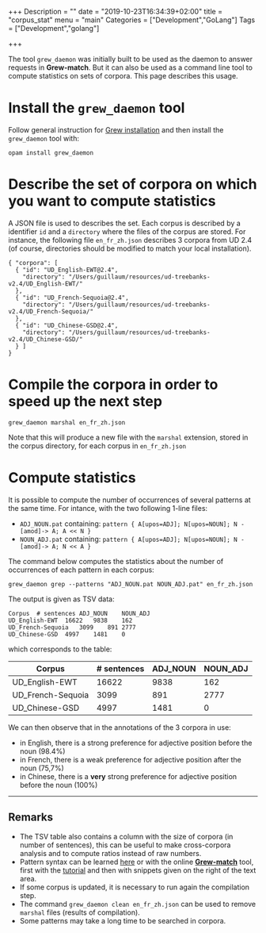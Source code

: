 +++
Description = ""
date = "2019-10-23T16:34:39+02:00"
title = "corpus_stat"
menu = "main"
Categories = ["Development","GoLang"]
Tags = ["Development","golang"]

+++

The tool `grew_daemon` was initially built to be used as the daemon to answer requests in **Grew-match**.
But it can also be used as a command line tool to compute statistics on sets of corpora.
This page describes this usage.

# Install the `grew_daemon` tool

Follow general instruction for [Grew installation](../install) and then install the `grew_daemon` tool with:

`opam install grew_daemon`

# Describe the set of corpora on which you want to compute statistics

A JSON file is used to describes the set.
Each corpus is described by a identifier `id` and a `directory` where the files of the corpus are stored.
For instance, the following file `en_fr_zh.json` describes 3 corpora from UD 2.4 (of course, directories should be modified to match your local installation).

```
{ "corpora": [
  { "id": "UD_English-EWT@2.4",
    "directory": "/Users/guillaum/resources/ud-treebanks-v2.4/UD_English-EWT/"
  },
  { "id": "UD_French-Sequoia@2.4",
    "directory": "/Users/guillaum/resources/ud-treebanks-v2.4/UD_French-Sequoia/"
  },
  { "id": "UD_Chinese-GSD@2.4",
    "directory": "/Users/guillaum/resources/ud-treebanks-v2.4/UD_Chinese-GSD/"
  } ]
}
```

# Compile the corpora in order to speed up the next step

```
grew_daemon marshal en_fr_zh.json
```

Note that this will produce a new file with the `marshal` extension, stored in the corpus directory, for each corpus in `en_fr_zh.json`

# Compute statistics

It is possible to compute the number of occurrences of several patterns at the same time.
For intance, with the two following 1-line files:

 * `ADJ_NOUN.pat` containing: `pattern { A[upos=ADJ]; N[upos=NOUN]; N -[amod]-> A; A << N }`
 * `NOUN_ADJ.pat` containing: `pattern { A[upos=ADJ]; N[upos=NOUN]; N -[amod]-> A; N << A }`

The command below computes the statistics about the number of occurrences of each pattern in each corpus:

```
grew_daemon grep --patterns "ADJ_NOUN.pat NOUN_ADJ.pat" en_fr_zh.json
```

The output is given as TSV data:

```
Corpus	# sentences	ADJ_NOUN	NOUN_ADJ
UD_English-EWT	16622	9838	162
UD_French-Sequoia	3099	891	2777
UD_Chinese-GSD	4997	1481	0
```

which corresponds to the table:

| Corpus | # sentences | ADJ_NOUN | NOUN_ADJ |
|------------|-------------|----------|----|
| UD_English-EWT | 16622 | 9838 | 162 |
| UD_French-Sequoia | 3099 | 891 | 2777 |
| UD_Chinese-GSD | 4997 | 1481 | 0 |

We can then observe that in the annotations of the 3 corpora in use:

 * in English, there is a strong preference for adjective position before the noun (98.4%)
 * in French, there is a weak preference for adjective position after the noun (75,7%)
 * in Chinese, there is a **very** strong preference for adjective position before the noun (100%)


----

## Remarks

 * The TSV table also contains a column with the size of corpora (in number of sentences), this can be useful to make cross-corpora analysis and to compute ratios instead of raw numbers.
 * Pattern syntax can be learned [here](/pattern/) or with the online [**Grew-match**](http://match.grew.fr) tool, first with the [tutorial](http://match.grew.fr?tutorial=yes) and then with snippets given on the right of the text area.
 * If some corpus is updated, it is necessary to run again the compilation step.
 * The command `grew_daemon clean en_fr_zh.json` can be used to remove `marshal` files (results of compilation).
 * Some patterns may take a long time to be searched in corpora.